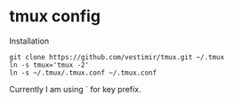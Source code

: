 tmux config
====

Installation

    git clone https://github.com/vestimir/tmux.git ~/.tmux
    ln -s tmux='tmux -2'
    ln -s ~/.tmux/.tmux.conf ~/.tmux.conf

Currently I am using ` for key prefix.

